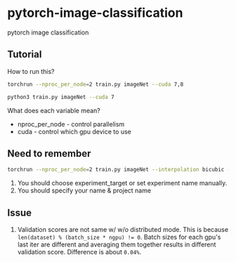 # pytorch-image-classification
 pytorch image classification

## Tutorial
How to run this?
```bash
torchrun --nproc_per_node=2 train.py imageNet --cuda 7,8 
```

```bash
python3 train.py imageNet --cuda 7 
```

What does each variable mean?
- nproc_per_node - control parallelism
- cuda - control which gpu device to use

## Need to remember
```bash
torchrun --nproc_per_node=2 train.py imageNet --interpolation bicubic --lr 1e-3 --epoch 50 --warmup-lr 1e-6 -j 8 --pin-memory --amp --channels-last --cuda 7,8 --who hankyul --exp-target model_name
```



1. You should choose experiment_target or set experiment name manually.
2. You should specify your name & project name

## Issue
1. Validation scores are not same w/ w/o distributed mode. This is because `len(dataset) % (batch_size * ngpu) != 0`. 
Batch sizes for each gpu's last iter are different and averaging them together results in different validation score.
Difference is about `0.04%`.